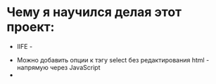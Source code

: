 # Чему я научился делая этот проект:

- IIFE -

* Можно добавить опции к тэгу select без редактирования html - напрямую через JavaScript
*
